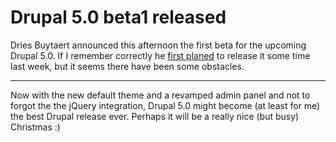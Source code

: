 # Drupal 5.0 beta1 released

Dries Buytaert announced this afternoon the first beta for the upcoming Drupal 5.0. If I remember correctly he [first planed](http://lists.drupal.org/archives/development/2006-10/msg00363.html) to release it some time last week, but it seems there have been some obstacles. 

-------------------------------



Now with the new default theme and a revamped admin panel and not to forgot the the jQuery integration, Drupal 5.0 might become (at least for me) the best Drupal release ever. Perhaps it will be a really nice (but busy) Christmas :)